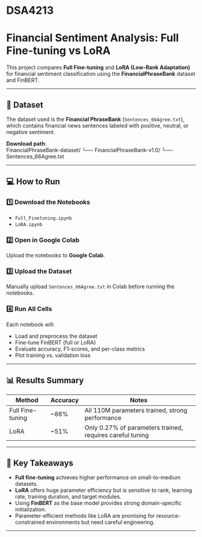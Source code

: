 # DSA4213

# Financial Sentiment Analysis: Full Fine-tuning vs LoRA

This project compares **Full Fine-tuning** and **LoRA (Low-Rank Adaptation)** for financial sentiment classification using the **FinancialPhraseBank** dataset and FinBERT.

---

## 📂 Dataset

The dataset used is the **Financial PhraseBank** (`Sentences_66Agree.txt`), which contains financial news sentences labeled with positive, neutral, or negative sentiment.  

**Download path**:  
FinancialPhraseBank-dataset/
└── FinancialPhraseBank-v1.0/
└── Sentences_66Agree.txt


---

## 💻 How to Run

### 1️⃣ Download the Notebooks
- `Full_Finetuning.ipynb`  
- `LoRA.ipynb`  

### 2️⃣ Open in Google Colab
Upload the notebooks to **Google Colab**.

### 3️⃣ Upload the Dataset
Manually upload `Sentences_66Agree.txt` in Colab before running the notebooks.

### 4️⃣ Run All Cells
Each notebook will:
- Load and preprocess the dataset
- Fine-tune FinBERT (full or LoRA)
- Evaluate accuracy, F1-scores, and per-class metrics
- Plot training vs. validation loss

---

## 📊 Results Summary

| Method            | Accuracy | Notes |
|------------------|---------|--------------------------------|
| Full Fine-tuning  | ~86%    | All 110M parameters trained, strong performance |
| LoRA              | ~51%    | Only 0.27% of parameters trained, requires careful tuning |

---

## 🧠 Key Takeaways

- **Full fine-tuning** achieves higher performance on small-to-medium datasets.  
- **LoRA** offers huge parameter efficiency but is sensitive to rank, learning rate, training duration, and target modules.  
- Using **FinBERT** as the base model provides strong domain-specific initialization.  
- Parameter-efficient methods like LoRA are promising for resource-constrained environments but need careful engineering.

---

